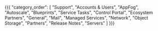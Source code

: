 {{{
  "category_order": [
    "Support",
    "Accounts & Users",
    "AppFog",
    "Autoscale",
    "Blueprints",
    "Service Tasks",
    "Control Portal",
    "Ecosystem Partners",
    "General",
    "Mail",
    "Managed Services",
    "Network",
    "Object Storage",
    "Partners",
    "Release Notes",
    "Servers"
  ]
}}}
